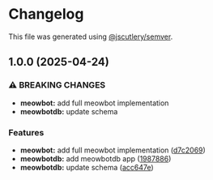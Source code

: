 # Changelog

This file was generated using [@jscutlery/semver](https://github.com/jscutlery/semver).

## 1.0.0 (2025-04-24)


### ⚠ BREAKING CHANGES

* **meowbot:** add full meowbot implementation
* **meowbotdb:** update schema

### Features

* **meowbot:** add full meowbot implementation ([d7c2069](https://github.com/dotablaze-tech/platform/commit/d7c20695c350d14ef97f097c2d4ab6c7f614569c))
* **meowbotdb:** add meowbotdb app ([1987886](https://github.com/dotablaze-tech/platform/commit/1987886b3275f46c0d5b55f26b60797c9ae0e397))
* **meowbotdb:** update schema ([acc647e](https://github.com/dotablaze-tech/platform/commit/acc647edbe51ec394747a7b94960d8181202b782))
